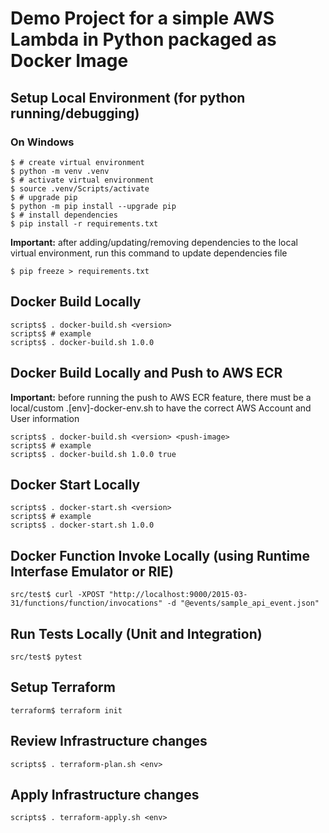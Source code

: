 # Demo Project for a simple AWS Lambda in Python packaged as Docker Image

## Setup Local Environment (for python running/debugging)

### On Windows

```console
$ # create virtual environment
$ python -m venv .venv
$ # activate virtual environment
$ source .venv/Scripts/activate
$ # upgrade pip
$ python -m pip install --upgrade pip
$ # install dependencies
$ pip install -r requirements.txt
```

**Important:** after adding/updating/removing dependencies to the local virtual environment, run this command to update dependencies file

```console
$ pip freeze > requirements.txt
```

## Docker Build Locally

```console
scripts$ . docker-build.sh <version>
scripts$ # example
scripts$ . docker-build.sh 1.0.0
```

## Docker Build Locally and Push to AWS ECR

**Important:** before running the push to AWS ECR feature, there must be a local/custom .[env]-docker-env.sh to have the correct AWS Account and User information

```console
scripts$ . docker-build.sh <version> <push-image>
scripts$ # example
scripts$ . docker-build.sh 1.0.0 true
```

## Docker Start Locally

```console
scripts$ . docker-start.sh <version>
scripts$ # example
scripts$ . docker-start.sh 1.0.0
```

## Docker Function Invoke Locally (using Runtime Interfase Emulator or RIE)
```console
src/test$ curl -XPOST "http://localhost:9000/2015-03-31/functions/function/invocations" -d "@events/sample_api_event.json"
```

## Run Tests Locally (Unit and Integration)

```console
src/test$ pytest
```

## Setup Terraform

```console
terraform$ terraform init
```

## Review Infrastructure changes

```console
scripts$ . terraform-plan.sh <env>
```

## Apply Infrastructure changes

```console
scripts$ . terraform-apply.sh <env>
```